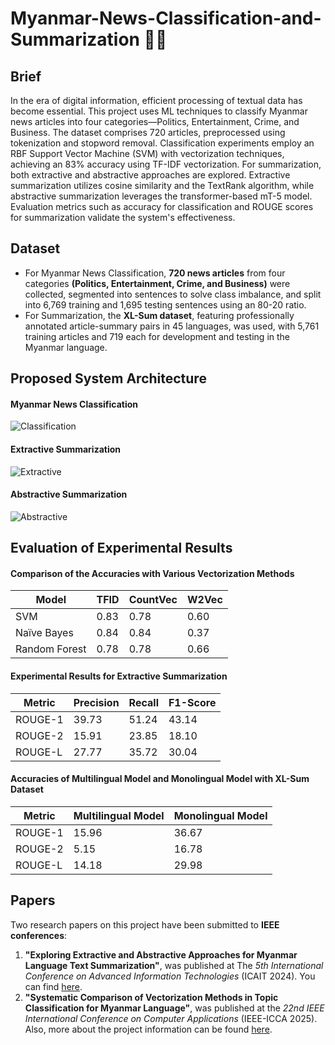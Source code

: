 # Myanmar-News-Classification-and-Summarization 📰🤖

## Brief
In the era of digital information, efficient processing of textual data has become essential. This project uses ML techniques to classify Myanmar news articles into four categories—Politics, Entertainment, Crime, and Business. The dataset comprises 720 articles, preprocessed using tokenization and stopword removal. Classification experiments employ an RBF Support Vector Machine (SVM) with vectorization techniques, achieving an 83% accuracy using TF-IDF vectorization. For summarization, both extractive and abstractive approaches are explored. Extractive summarization utilizes cosine similarity and the TextRank algorithm, while abstractive summarization leverages the transformer-based mT-5 model. Evaluation metrics such as accuracy for classification and ROUGE scores for summarization validate the system's effectiveness.

## Dataset
- For Myanmar News Classification, **720 news articles** from four categories **(Politics, Entertainment, Crime, and Business)** were collected, segmented into sentences to solve class imbalance, and split into 6,769 training and 1,695 testing sentences using an 80-20 ratio.
- For Summarization, the **XL-Sum dataset**, featuring professionally annotated article-summary pairs in 45 languages, was used, with 5,761 training articles and 719 each for development and testing in the Myanmar language.

## Proposed System Architecture
#### Myanmar News Classification
![Classification](https://github.com/user-attachments/assets/72be9d60-2629-4a3f-9c44-905c60319da9)

#### Extractive Summarization
![Extractive](https://github.com/user-attachments/assets/57a775f1-7823-4749-809d-da9a69796b25)

#### Abstractive Summarization
![Abstractive](https://github.com/user-attachments/assets/9ef4d242-3869-40a2-b89c-f0487374a938)

## Evaluation of Experimental Results
#### Comparison of the Accuracies with Various Vectorization Methods

| Model         | TFID | CountVec | W2Vec |
|---------------|------|----------|-------|
| SVM           | 0.83 | 0.78     | 0.60  |
| Naïve Bayes   | 0.84 | 0.84     | 0.37  |
| Random Forest | 0.78 | 0.78     | 0.66  |

#### Experimental Results for Extractive Summarization

| Metric   | Precision | Recall | F1-Score |
|----------|-----------|--------|----------|
| ROUGE-1  | 39.73     | 51.24  | 43.14    |
| ROUGE-2  | 15.91     | 23.85  | 18.10    |
| ROUGE-L  | 27.77     | 35.72  | 30.04    |

#### Accuracies of Multilingual Model and Monolingual Model with XL-Sum Dataset

| Metric   | Multilingual Model | Monolingual Model |
|----------|---------------------|-------------------|
| ROUGE-1  | 15.96              | 36.67            |
| ROUGE-2  | 5.15               | 16.78            |
| ROUGE-L  | 14.18              | 29.98            |


## Papers
Two research papers on this project have been submitted to **IEEE conferences**:
1. **"Exploring Extractive and Abstractive Approaches for Myanmar Language Text Summarization"**, was published at The _5th  International Conference on Advanced Information Technologies_ (ICAIT 2024). You can find [here](https://ieeexplore.ieee.org/document/10754935).
2. **"Systematic Comparison of Vectorization Methods in Topic Classification for Myanmar Language"**, was published at the _22nd  IEEE International Conference on Computer Applications_ (IEEE-ICCA 2025).
Also, more about the project information can be found [here](https://github.com/aungkhantmyat/Myanmar-News-Classification-and-Summarization/blob/main/Capstone%20Project%20Book.pdf).

